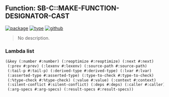 ## Function: SB-C::MAKE-FUNCTION-DESIGNATOR-CAST
[![package](https://img.shields.io/badge/Package-SB--C-5f9ea0.svg?style=social&colorA=999999)](../) [![type](https://img.shields.io/badge/Type-Function-5f9ea0.svg?style=social&colorA=999999)](../#function) [![github](https://img.shields.io/badge/GitHub-View_the_source-5f9ea0.svg?style=social&colorA=999999&logo=github)](https://github.com/sbcl/sbcl/blob/master/src/compiler/node.lisp/) 

> No description.

### Lambda list
```cl
(&key (:number #:number) (:reoptimize #:reoptimize) (:next #:next)
 (:prev #:prev) (:lexenv #:lexenv) (:source-path #:source-path)
 (:tail-p #:tail-p) (:derived-type #:derived-type) (:lvar #:lvar)
 (:asserted-type #:asserted-type) (:type-to-check #:type-to-check)
 (:%type-check #:%type-check) (:value #:value) (:context #:context)
 (:silent-conflict #:silent-conflict) (:deps #:deps) (:caller #:caller)
 (:arg-specs #:arg-specs) (:result-specs #:result-specs))
```
